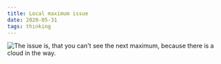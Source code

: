 ```yaml
---
title: Local maximum issue
date: 2020-05-31
tags: thinking
---
```


![The issue is, that you can't see the next maximum, because there is a cloud in the way.](local-maximum-issue.svg)
